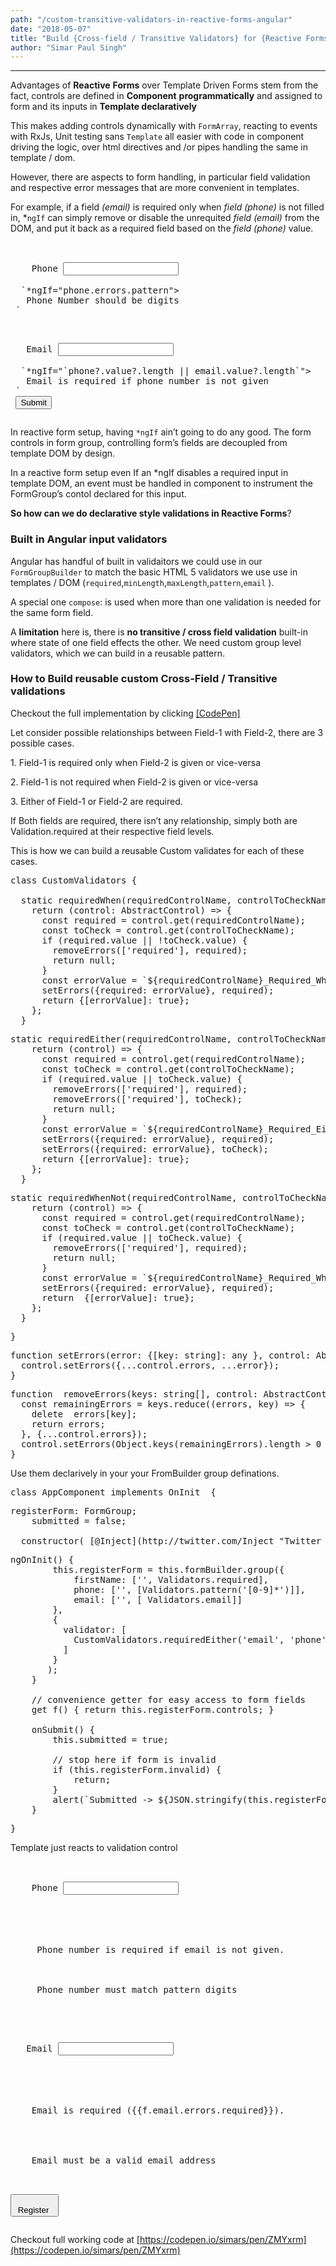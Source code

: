 ```yaml
---
path: "/custom-transitive-validators-in-reactive-forms-angular"
date: "2018-05-07"
title: "Build {Cross-field / Transitive Validators} for {Reactive Forms} | Angular"
author: "Simar Paul Singh"
---
```


* * *

Advantages of **Reactive** **Forms** over Template Driven Forms stem from the fact, controls are defined in **Component** **programmatically** and assigned to form and its inputs in **Template declaratively**

This makes adding controls dynamically with `FormArray`, reacting to events with RxJs, Unit testing sans `Template` all easier with code in component driving the logic, over html directives and /or pipes handling the same in template / dom.

However, there are aspects to form handling, in particular field validation and respective error messages that are more convenient in templates.

For example, if a field _(email)_ is required only when _field (phone)_ is not filled in, *`ngIf` can simply remove or disable the unrequited _field (email)_ from the DOM, and put it back as a required field based on the _field (phone)_ value.

<pre name="d2c5" id="d2c5" class="graf graf--pre graf-after--p"><form #ngForm="f" (ngSubmit)="f.valid && onSubmit(f)" novalidate>  
 <label>   
    Phone <input name="phone" #ngModel="phone"   pattern="[0-9]{9}">  
 </label>  
 <label> `*ngIf="phone.errors.pattern">   
   Phone Number should be digits  
 </label>`</pre>

<pre name="2b32" id="2b32" class="graf graf--pre graf-after--pre"><label>   
   Email <input name="email" #ngModel="email">  
 </label>  
 <label> `*ngIf="`phone?.value?.length || email.value?.length`">   
   Email is required if phone number is not given  
 </label>`  
 <button type="submit'  
  [disabled]= "!f.valid || (!phone.value?.length && !email.value?.length)">Submit</button></pre>

<pre name="8ce0" id="8ce0" class="graf graf--pre graf-after--pre"></form></pre>

In reactive form setup, having `*ngIf` ain’t going to do any good. The form controls in form group, controlling form’s fields are decoupled from template DOM by design.

In a reactive form setup even If an *ngIf disables a required input in template DOM, an event must be handled in component to instrument the FormGroup’s contol declared for this input.

**So how can we do declarative style validations in Reactive Forms**?

### Built in Angular input validators

Angular has handful of built in validaitors we could use in our `FormGroupBuilder` to match the basic HTML 5 validators we use use in templates / DOM (`required`,`minLength`,`maxLength`,`pattern`,`email` ).

A special one `compose`: is used when more than one validation is needed for the same form field.

A **limitation** here is, there is **no transitive / cross field validation** built-in where state of one field effects the other. We need custom group level validators, which we can build in a reusable pattern.

### How to Build reusable custom Cross-Field / Transitive validations

Checkout the full implementation by clicking [[CodePen]](https://codepen.io/simars/pen/ZMYxrm)

Let consider possible relationships between Field-1 with Field-2, there are 3 possible cases.

1\. Field-1 is required only when Field-2 is given or vice-versa

2\. Field-1 is not required when Field-2 is given or vice-versa

3\. Either of Field-1 or Field-2 are required.

If Both fields are required, there isn’t any relationship, simply both are Validation.required at their respective field levels.

This is how we can build a reusable Custom validates for each of these cases.

<pre name="a34e" id="a34e" class="graf graf--pre graf-after--p">class CustomValidators {  

  static requiredWhen(requiredControlName, controlToCheckName) {  
    return (control: AbstractControl) => {  
      const required = control.get(requiredControlName);  
      const toCheck = control.get(controlToCheckName);  
      if (required.value || !toCheck.value) {  
        removeErrors(['required'], required);  
        return null;  
      }  
      const errorValue = `${requiredControlName}_Required_When_${controlToCheckName}`;  
      setErrors({required: errorValue}, required);  
      return {[errorValue]: true};  
    };  
  }</pre>

<pre name="20ef" id="20ef" class="graf graf--pre graf-after--pre">static requiredEither(requiredControlName, controlToCheckName) {  
    return (control) => {  
      const required = control.get(requiredControlName);  
      const toCheck = control.get(controlToCheckName);  
      if (required.value || toCheck.value) {  
        removeErrors(['required'], required);  
        removeErrors(['required'], toCheck);  
        return null;  
      }  
      const errorValue = `${requiredControlName}_Required_Either_${controlToCheckName}`;  
      setErrors({required: errorValue}, required);  
      setErrors({required: errorValue}, toCheck);  
      return {[errorValue]: true};  
    };  
  }</pre>

<pre name="5e9f" id="5e9f" class="graf graf--pre graf-after--pre">static requiredWhenNot(requiredControlName, controlToCheckName) {  
    return (control) => {  
      const required = control.get(requiredControlName);  
      const toCheck = control.get(controlToCheckName);  
      if (required.value || toCheck.value) {  
        removeErrors(['required'], required);  
        return null;  
      }  
      const errorValue = `${requiredControlName}_Required_When_Not_${controlToCheckName}`;  
      setErrors({required: errorValue}, required);  
      return  {[errorValue]: true};  
    };  
  }</pre>

<pre name="6a83" id="6a83" class="graf graf--pre graf-after--pre">}</pre>

<pre name="8f05" id="8f05" class="graf graf--pre graf-after--pre">function setErrors(error: {[key: string]: any }, control: AbstractControl) {  
  control.setErrors({...control.errors, ...error});  
}</pre>

<pre name="54a1" id="54a1" class="graf graf--pre graf-after--pre">function  removeErrors(keys: string[], control: AbstractControl) {  
  const remainingErrors = keys.reduce((errors, key) => {  
    delete  errors[key];  
    return errors;  
  }, {...control.errors});  
  control.setErrors(Object.keys(remainingErrors).length > 0 ? remainingErrors : null);  
}</pre>

Use them declarively in your your FromBuilder group definations.

<pre name="abff" id="abff" class="graf graf--pre graf-after--p">class AppComponent implements OnInit  {</pre>

<pre name="040f" id="040f" class="graf graf--pre graf-after--pre">registerForm: FormGroup;  
    submitted = false;  

  constructor( [@Inject](http://twitter.com/Inject "Twitter profile for @Inject")(FormBuilder) private formBuilder: FormBuilder) {}</pre>

<pre name="dbfe" id="dbfe" class="graf graf--pre graf-after--pre">ngOnInit() {  
        this.registerForm = this.formBuilder.group({  
            firstName: ['', Validators.required],  
            phone: ['', [Validators.pattern('[0-9]*')]],  
            email: ['', [ Validators.email]]  
        },  
        {  
          validator: [  
            CustomValidators.requiredEither('email', 'phone')  
          ]  
        }                                             
       );  
    }  

    // convenience getter for easy access to form fields  
    get f() { return this.registerForm.controls; }  

    onSubmit() {  
        this.submitted = true;  

        // stop here if form is invalid  
        if (this.registerForm.invalid) {  
            return;  
        }  
        alert(`Submitted -> ${JSON.stringify(this.registerForm.value)}`);  
    }</pre>

<pre name="2459" id="2459" class="graf graf--pre graf-after--pre">}</pre>

Template just reacts to validation control

<pre name="4ad8" id="4ad8" class="graf graf--pre graf-after--p"><form [formGroup]="registerForm" (ngSubmit)="onSubmit()">  
 <label>   
    Phone <input formControlName="phone">  
 </label>  
 <div *ngIf="f.phone.errors" class="invalid-feedback">  
    <div *ngIf="f.phone.errors.required">  
     Phone number is required if email is not given.</div>  
     <div *ngIf="f.phone.errors.pattern">  
     Phone number must match pattern digits</div>  
 </div></pre>

<pre name="4f4c" id="4f4c" class="graf graf--pre graf-after--pre"><label>   
   Email <input formControlName="email">  
 </label>  
 <div *ngIf="f.email.errors">  
    <div *ngIf="f.email.errors.required">  
    Email is required ({{f.email.errors.required}}).  
    </div>  
    <div *ngIf="f.email.errors.email">  
    Email must be a valid email address  
    </div>                          
</div></pre>

<pre name="6adf" id="6adf" class="graf graf--pre graf-after--pre"><button [disabled]="registerForm.invalid" type="submit">  
 Register  
</button></pre>

<pre name="73df" id="73df" class="graf graf--pre graf-after--pre"></form></pre>

Checkout full working code at [https://codepen.io/simars/pen/ZMYxrm](https://codepen.io/simars/pen/ZMYxrm)
